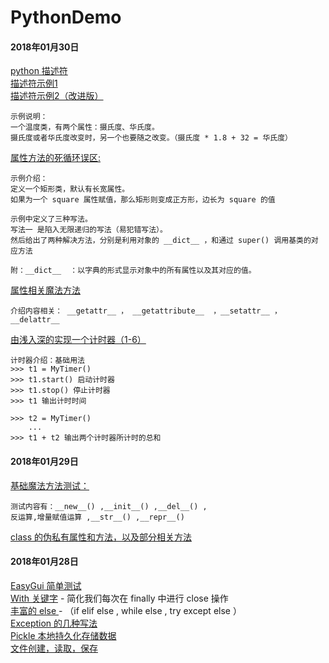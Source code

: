 # PythonDemo

#### 2018年01月30日
[python 描述符](https://github.com/lvfaqiang/PythonDemo/blob/master/demo/Descriptor.py)<br/>
[描述符示例1](https://github.com/lvfaqiang/PythonDemo/blob/master/demo/Temp.py)<br/>
[描述符示例2（改进版）](https://github.com/lvfaqiang/PythonDemo/blob/master/demo/Temp_1.py)<br/>
```
示例说明：
一个温度类，有两个属性：摄氏度、华氏度。
摄氏度或者华氏度改变时，另一个也要随之改变。（摄氏度 * 1.8 + 32 = 华氏度）
```

[属性方法的死循环误区:](https://github.com/lvfaqiang/PythonDemo/blob/master/demo/Rectangle.py)
```
示例介绍：
定义一个矩形类，默认有长宽属性。
如果为一个 square 属性赋值，那么矩形则变成正方形，边长为 square 的值

示例中定义了三种写法。
写法一 是陷入无限递归的写法（易犯错写法）。
然后给出了两种解决方法，分别是利用对象的 __dict__ ，和通过 super() 调用基类的对应方法

附：__dict__  ：以字典的形式显示对象中的所有属性以及其对应的值。 
```
[属性相关魔法方法](https://github.com/lvfaqiang/PythonDemo/blob/master/demo/MagicFun_1.py)<br/>
```
介绍内容相关： __getattr__ ， __getattribute__  ，__setattr__ ， __delattr__
```
[由浅入深的实现一个计时器（1-6）](https://github.com/lvfaqiang/PythonDemo/blob/master/demo/TimerDemo.py)<br/>
```
计时器介绍：基础用法
>>> t1 = MyTimer()
>>> t1.start() 启动计时器
>>> t1.stop() 停止计时器
>>> t1 输出计时时间

>>> t2 = MyTimer()
    ...
>>> t1 + t2 输出两个计时器所计时的总和
```

#### 2018年01月29日
[基础魔法方法测试：](https://github.com/lvfaqiang/PythonDemo/blob/master/demo/MagicFun.py)<br/>
```
测试内容有：__new__() ,__init__() ,__del__() , 
反运算,增量赋值运算 ,__str__() ,__repr__() 
```
[class 的伪私有属性和方法，以及部分相关方法](https://github.com/lvfaqiang/PythonDemo/blob/master/demo/ClassDemo.py)<br/>
#### 2018年01月28日
[EasyGui 简单测试](https://github.com/lvfaqiang/PythonDemo/blob/master/demo/EasyGuiDemo.py)<br/>
[With 关键字](https://github.com/lvfaqiang/PythonDemo/blob/master/demo/Key_With.py) - 简化我们每次在 finally 中进行 close 操作<br/>
[丰富的 else ](https://github.com/lvfaqiang/PythonDemo/blob/master/demo/MoreElse.py) - （if elif else , while else , try except else ）<br/>
[Exception 的几种写法](https://github.com/lvfaqiang/PythonDemo/blob/master/demo/ExceptionMain.py)<br/>
[Pickle 本地持久化存储数据](https://github.com/lvfaqiang/PythonDemo/blob/master/demo/Pickle_Main.py)<br/>
[文件创建，读取，保存](https://github.com/lvfaqiang/PythonDemo/blob/master/demo/File_Main.py)